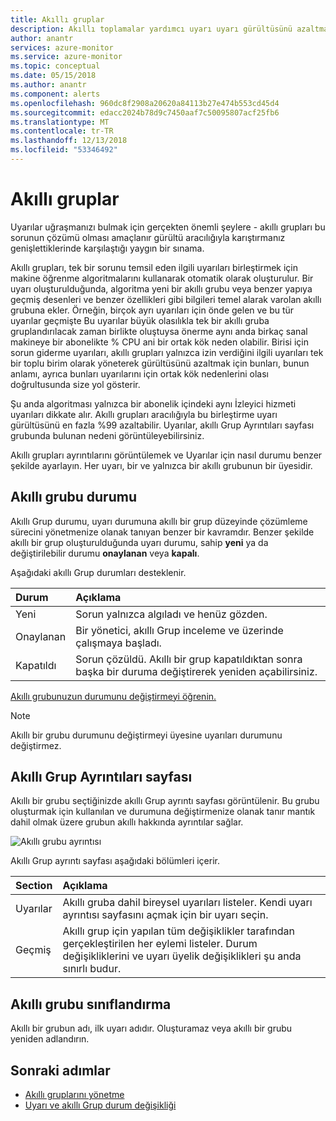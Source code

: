 ```yaml
---
title: Akıllı gruplar
description: Akıllı toplamalar yardımcı uyarı uyarı gürültüsünü azaltmak gruplardır.
author: anantr
services: azure-monitor
ms.service: azure-monitor
ms.topic: conceptual
ms.date: 05/15/2018
ms.author: anantr
ms.component: alerts
ms.openlocfilehash: 960dc8f2908a20620a84113b27e474b553cd45d4
ms.sourcegitcommit: edacc2024b78d9c7450aaf7c50095807acf25fb6
ms.translationtype: MT
ms.contentlocale: tr-TR
ms.lasthandoff: 12/13/2018
ms.locfileid: "53346492"
---
```

# <a name="smart-groups"></a>Akıllı gruplar
Uyarılar uğraşmanızı bulmak için gerçekten önemli şeylere - akıllı grupları bu sorunun çözümü olması amaçlanır gürültü aracılığıyla karıştırmanız genişlettiklerinde karşılaştığı yaygın bir sınama.  

Akıllı grupları, tek bir sorunu temsil eden ilgili uyarıları birleştirmek için makine öğrenme algoritmalarını kullanarak otomatik olarak oluşturulur.  Bir uyarı oluşturulduğunda, algoritma yeni bir akıllı grubu veya benzer yapıya geçmiş desenleri ve benzer özellikleri gibi bilgileri temel alarak varolan akıllı grubuna ekler. Örneğin, birçok ayrı uyarıları için önde gelen ve bu tür uyarılar geçmişte Bu uyarılar büyük olasılıkla tek bir akıllı gruba gruplandırılacak zaman birlikte oluştuysa önerme aynı anda birkaç sanal makineye bir abonelikte % CPU ani bir ortak kök neden olabilir. Birisi için sorun giderme uyarıları, akıllı grupları yalnızca izin verdiğini ilgili uyarıları tek bir toplu birim olarak yöneterek gürültüsünü azaltmak için bunları, bunun anlamı, ayrıca bunları uyarılarını için ortak kök nedenlerini olası doğrultusunda size yol gösterir.

Şu anda algoritması yalnızca bir abonelik içindeki aynı İzleyici hizmeti uyarıları dikkate alır. Akıllı grupları aracılığıyla bu birleştirme uyarı gürültüsünü en fazla %99 azaltabilir. Uyarılar, akıllı Grup Ayrıntıları sayfası grubunda bulunan nedeni görüntüleyebilirsiniz.

Akıllı grupları ayrıntılarını görüntülemek ve Uyarılar için nasıl durumu benzer şekilde ayarlayın. Her uyarı, bir ve yalnızca bir akıllı grubunun bir üyesidir. 

## <a name="smart-group-state"></a>Akıllı grubu durumu
Akıllı Grup durumu, uyarı durumuna akıllı bir grup düzeyinde çözümleme sürecini yönetmenize olanak tanıyan benzer bir kavramdır. Benzer şekilde akıllı bir grup oluşturulduğunda uyarı durumu, sahip **yeni** ya da değiştirilebilir durumu **onaylanan** veya **kapalı**.

Aşağıdaki akıllı Grup durumları desteklenir.

| Durum | Açıklama |
|:---|:---|
| Yeni | Sorun yalnızca algıladı ve henüz gözden. |
| Onaylanan | Bir yönetici, akıllı Grup inceleme ve üzerinde çalışmaya başladı. |
| Kapatıldı | Sorun çözüldü. Akıllı bir grup kapatıldıktan sonra başka bir duruma değiştirerek yeniden açabilirsiniz. |

[Akıllı grubunuzun durumunu değiştirmeyi öğrenin.](https://aka.ms/managing-alert-smart-group-states)

> [!NOTE]
>  Akıllı bir grubu durumunu değiştirmeyi üyesine uyarıları durumunu değiştirmez.

## <a name="smart-group-details-page"></a>Akıllı Grup Ayrıntıları sayfası

Akıllı bir grubu seçtiğinizde akıllı Grup ayrıntı sayfası görüntülenir. Bu grubu oluşturmak için kullanılan ve durumuna değiştirmenize olanak tanır mantık dahil olmak üzere grubun akıllı hakkında ayrıntılar sağlar.
 
![Akıllı grubu ayrıntısı](media/alerts-smartgroups-overview/smart-group-detail.png)


Akıllı Grup ayrıntı sayfası aşağıdaki bölümleri içerir.

| Section | Açıklama |
|:---|:---|
| Uyarılar | Akıllı gruba dahil bireysel uyarıları listeler. Kendi uyarı ayrıntısı sayfasını açmak için bir uyarı seçin. |
| Geçmiş | Akıllı grup için yapılan tüm değişiklikler tarafından gerçekleştirilen her eylemi listeler. Durum değişikliklerini ve uyarı üyelik değişiklikleri şu anda sınırlı budur. |

## <a name="smart-group-taxonomy"></a>Akıllı grubu sınıflandırma

Akıllı bir grubun adı, ilk uyarı adıdır. Oluşturamaz veya akıllı bir grubu yeniden adlandırın.

## <a name="next-steps"></a>Sonraki adımlar

- [Akıllı gruplarını yönetme](https://aka.ms/managing-smart-groups)
- [Uyarı ve akıllı Grup durum değişikliği](https://aka.ms/managing-alert-smart-group-states)

